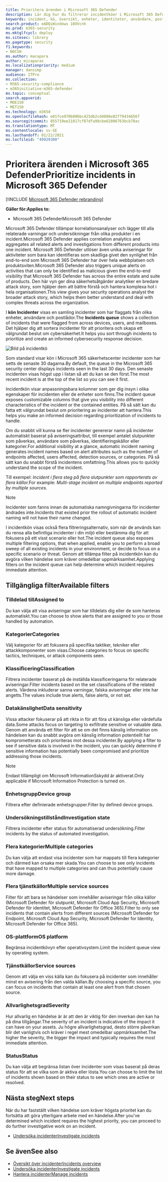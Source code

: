 ```yaml
---
title: Prioritera ärenden i Microsoft 365 Defender
description: Lär dig hur du filtrerar incidentköer i Microsoft 365 Defender
keywords: incident, kö, översikt, enheter, identiteter, användare, postlåda, e-post, incidenter
search.product: eADQiWindows 10XVcnh
ms.prod: m365-security
ms.mktglfcycl: deploy
ms.sitesec: library
ms.pagetype: security
f1.keywords:
- NOCSH
ms.author: macapara
author: mjcaparas
ms.localizationpriority: medium
manager: dansimp
audience: ITPro
ms.collection:
- M365-security-compliance
- m365initiative-m365-defender
ms.topic: conceptual
search.appverid:
- MOE150
- MET150
ms.technology: m365d
ms.openlocfilehash: e01fce970b806bc425db2cd4886e82f79434656f
ms.sourcegitcommit: 855719ee21017cf87dfa98cbe62806763bcb78ac
ms.translationtype: MT
ms.contentlocale: sv-SE
ms.lasthandoff: 01/22/2021
ms.locfileid: "49929300"
---
```

# <a name="prioritize-incidents-in-microsoft-365-defender"></a><span data-ttu-id="878ab-104">Prioritera ärenden i Microsoft 365 Defender</span><span class="sxs-lookup"><span data-stu-id="878ab-104">Prioritize incidents in Microsoft 365 Defender</span></span>

[!INCLUDE [Microsoft 365 Defender rebranding](../includes/microsoft-defender.md)]


<span data-ttu-id="878ab-105">**Gäller för:**</span><span class="sxs-lookup"><span data-stu-id="878ab-105">**Applies to:**</span></span>
- <span data-ttu-id="878ab-106">Microsoft 365 Defender</span><span class="sxs-lookup"><span data-stu-id="878ab-106">Microsoft 365 Defender</span></span>



<span data-ttu-id="878ab-107">Microsoft 365 Defender tillämpar korrelationsanalyser och lägger till alla relaterade varningar och undersökningar från olika produkter i en incident.</span><span class="sxs-lookup"><span data-stu-id="878ab-107">Microsoft 365 Defender applies correlation analytics and aggregates all related alerts and investigations from different products into one incident.</span></span> <span data-ttu-id="878ab-108">Microsoft 365 Defender utlöser även unika aviseringar för aktiviteter som bara kan identifieras som skadliga givet den synlighet från end-to-end som Microsoft 365 Defender har över hela webbplatsen och produktsviten.</span><span class="sxs-lookup"><span data-stu-id="878ab-108">Microsoft 365 Defender also triggers unique alerts on activities that can only be identified as malicious given the end-to-end visibility that Microsoft 365 Defender has across the entire estate and suite of products.</span></span> <span data-ttu-id="878ab-109">Den här vyn ger dina säkerhetsåtgärder analytiker en bredare attack story, som hjälper dem att bättre förstå och hantera komplexa hot i hela organisationen.</span><span class="sxs-lookup"><span data-stu-id="878ab-109">This view gives your security operations analyst the broader attack story, which helps them better understand and deal with complex threats across the organization.</span></span>


<span data-ttu-id="878ab-110">I **kön Incidenter** visas en samling incidenter som har flaggats från olika enheter, användare och postlådor.</span><span class="sxs-lookup"><span data-stu-id="878ab-110">The **Incidents queue** shows a collection of incidents that were flagged from across devices, users, and mailboxes.</span></span> <span data-ttu-id="878ab-111">Det hjälper dig att sortera incidenter för att prioritera och skapa ett välgrundat beslut om cybersäkerhet.</span><span class="sxs-lookup"><span data-stu-id="878ab-111">It helps you sort through incidents to prioritize and create an informed cybersecurity response decision.</span></span>


![Bild på incidentkö](../../media/incidents-queue.png) 

<span data-ttu-id="878ab-113">Som standard visar kön i Microsoft 365 säkerhetscenter incidenter som har setts de senaste 30 dagarna.</span><span class="sxs-lookup"><span data-stu-id="878ab-113">By default, the queue in the Microsoft 365 security center displays incidents seen in the last 30 days.</span></span> <span data-ttu-id="878ab-114">Den senaste incidenten visas högst upp i listan så att du kan se den först.</span><span class="sxs-lookup"><span data-stu-id="878ab-114">The most recent incident is at the top of the list so you can see it first.</span></span>

<span data-ttu-id="878ab-115">Incidentkön visar anpassningsbara kolumner som ger dig insyn i olika egenskaper för incidenten eller de enheter som finns.</span><span class="sxs-lookup"><span data-stu-id="878ab-115">The incident queue exposes customizable columns that give you visibility into different characteristics of the incident or the contained entities.</span></span> <span data-ttu-id="878ab-116">På så sätt kan du fatta ett välgrundat beslut om prioritering av incidenter att hantera.</span><span class="sxs-lookup"><span data-stu-id="878ab-116">This helps you make an informed decision regarding prioritization of incidents to handle.</span></span>

<span data-ttu-id="878ab-117">Om du snabbt vill kunna se fler incidenter genererar namn på incidenter automatiskt baserat på aviseringsattribut, till exempel antalet slutpunkter som påverkas, användare som påverkas, identifieringskällor eller kategorier.</span><span class="sxs-lookup"><span data-stu-id="878ab-117">For additional visibility at a glance, automatic incident naming generates incident names based on alert attributes such as the number of endpoints affected, users affected, detection sources, or categories.</span></span> <span data-ttu-id="878ab-118">På så sätt kan du snabbt förstå incidentens omfattning.</span><span class="sxs-lookup"><span data-stu-id="878ab-118">This allows you to quickly understand the scope of the incident.</span></span>

<span data-ttu-id="878ab-119">Till exempel: *Incident i flera steg på flera slutpunkter som rapporterats av flera källor.*</span><span class="sxs-lookup"><span data-stu-id="878ab-119">For example: *Multi-stage incident on multiple endpoints reported by multiple sources.*</span></span>

> [!NOTE]
> <span data-ttu-id="878ab-120">Incidenter som fanns innan de automatiska namngivningarna för incidenter ändrades inte.</span><span class="sxs-lookup"><span data-stu-id="878ab-120">Incidents that existed prior the rollout of automatic incident naming will not have their name changed.</span></span>

<span data-ttu-id="878ab-121">I incidentkön visas också flera filtreringsalternativ, som när de används kan du rensa alla befintliga incidenter i din miljö eller bestämma dig för att fokusera på ett visst scenario eller hot.</span><span class="sxs-lookup"><span data-stu-id="878ab-121">The incident queue also exposes multiple filtering options, that when applied, enable you to perform a broad sweep of all existing incidents in your environment, or decide to focus on a specific scenario or threat.</span></span> <span data-ttu-id="878ab-122">Genom att tillämpa filter på incidentkön kan du avgöra vilken händelse som kräver omedelbar uppmärksamhet.</span><span class="sxs-lookup"><span data-stu-id="878ab-122">Applying filters on the incident queue can help determine which incident requires immediate attention.</span></span> 

## <a name="available-filters"></a><span data-ttu-id="878ab-123">Tillgängliga filter</span><span class="sxs-lookup"><span data-stu-id="878ab-123">Available filters</span></span>

### <a name="assigned-to"></a><span data-ttu-id="878ab-124">Tilldelad till</span><span class="sxs-lookup"><span data-stu-id="878ab-124">Assigned to</span></span>
<span data-ttu-id="878ab-125">Du kan välja att visa aviseringar som har tilldelats dig eller de som hanteras automatiskt.</span><span class="sxs-lookup"><span data-stu-id="878ab-125">You can choose to show alerts that are assigned to you or those handled by automation.</span></span>

### <a name="categories"></a><span data-ttu-id="878ab-126">Kategorier</span><span class="sxs-lookup"><span data-stu-id="878ab-126">Categories</span></span>
<span data-ttu-id="878ab-127">Välj kategorier för att fokusera på specifika taktiker, tekniker eller attackkomponenter som visas.</span><span class="sxs-lookup"><span data-stu-id="878ab-127">Choose categories to focus on specific tactics, techniques, or attack components seen.</span></span> 

### <a name="classification"></a><span data-ttu-id="878ab-128">Klassificering</span><span class="sxs-lookup"><span data-stu-id="878ab-128">Classification</span></span>
<span data-ttu-id="878ab-129">Filtrera incidenter baserat på de inställda klassificeringarna för relaterade aviseringar.</span><span class="sxs-lookup"><span data-stu-id="878ab-129">Filter incidents based on the set classifications of the related alerts.</span></span> <span data-ttu-id="878ab-130">Värdena inkluderar sanna varningar, falska aviseringar eller inte har angetts.</span><span class="sxs-lookup"><span data-stu-id="878ab-130">The values include true alerts, false alerts, or not set.</span></span>

### <a name="data-sensitivity"></a><span data-ttu-id="878ab-131">Datakänslighet</span><span class="sxs-lookup"><span data-stu-id="878ab-131">Data sensitivity</span></span>
<span data-ttu-id="878ab-132">Vissa attacker fokuserar på att rikta in för att föra ut känsliga eller värdefulla data.</span><span class="sxs-lookup"><span data-stu-id="878ab-132">Some attacks focus on targeting to exfiltrate sensitive or valuable data.</span></span> <span data-ttu-id="878ab-133">Genom att använda ett filter för att se om det finns känslig information om händelsen kan du snabbt avgöra om känslig information potentiellt har komprometterats och prioriteras mot dessa incidenter.</span><span class="sxs-lookup"><span data-stu-id="878ab-133">By applying a filter to see if sensitive data is involved in the incident, you can quickly determine if sensitive information has potentially been compromised and prioritize addressing those incidents.</span></span>

>[!NOTE]
><span data-ttu-id="878ab-134">Endast tillämpligt om Microsoft InformationSskydd är aktiverat.</span><span class="sxs-lookup"><span data-stu-id="878ab-134">Only applicable if Microsoft Information Protection is turned on.</span></span>

### <a name="device-group"></a><span data-ttu-id="878ab-135">Enhetsgrupp</span><span class="sxs-lookup"><span data-stu-id="878ab-135">Device group</span></span>
<span data-ttu-id="878ab-136">Filtrera efter definierade enhetsgrupper.</span><span class="sxs-lookup"><span data-stu-id="878ab-136">Filter by defined device groups.</span></span>

### <a name="investigation-state"></a><span data-ttu-id="878ab-137">Undersökningstillstånd</span><span class="sxs-lookup"><span data-stu-id="878ab-137">Investigation state</span></span>
<span data-ttu-id="878ab-138">Filtrera incidenter efter status för automatiserad undersökning.</span><span class="sxs-lookup"><span data-stu-id="878ab-138">Filter incidents by the status of automated investigation.</span></span> 

### <a name="multiple-categories"></a><span data-ttu-id="878ab-139">Flera kategorier</span><span class="sxs-lookup"><span data-stu-id="878ab-139">Multiple categories</span></span> 
<span data-ttu-id="878ab-140">Du kan välja att endast visa incidenter som har mappats till flera kategorier och därmed kan orsaka mer skada.</span><span class="sxs-lookup"><span data-stu-id="878ab-140">You can choose to see only incidents that have mapped to multiple categories  and can thus potentially cause more damage.</span></span> 

### <a name="multiple-service-sources"></a><span data-ttu-id="878ab-141">Flera tjänstkällor</span><span class="sxs-lookup"><span data-stu-id="878ab-141">Multiple service sources</span></span> 
<span data-ttu-id="878ab-142">Filter för att bara se händelser som innehåller aviseringar från olika källor (Microsoft Defender för slutpunkt, Microsoft Cloud App Security, Microsoft Defender för identitet, Microsoft Defender för Office 365).</span><span class="sxs-lookup"><span data-stu-id="878ab-142">Filter to only see incidents that contain alerts from different sources (Microsoft Defender for Endpoint, Microsoft Cloud App Security, Microsoft Defender for Identity, Microsoft Defender for Office 365).</span></span>

### <a name="os-platform"></a><span data-ttu-id="878ab-143">OS-plattform</span><span class="sxs-lookup"><span data-stu-id="878ab-143">OS platform</span></span>
<span data-ttu-id="878ab-144">Begränsa incidentkövyn efter operativsystem.</span><span class="sxs-lookup"><span data-stu-id="878ab-144">Limit the incident queue view by operating system.</span></span>

### <a name="service-sources"></a><span data-ttu-id="878ab-145">Tjänstkällor</span><span class="sxs-lookup"><span data-stu-id="878ab-145">Service sources</span></span>
<span data-ttu-id="878ab-146">Genom att välja en viss källa kan du fokusera på incidenter som innehåller minst en avisering från den valda källan.</span><span class="sxs-lookup"><span data-stu-id="878ab-146">By choosing a specific source, you can focus on incidents that contain at least one alert from that chosen source.</span></span> 

### <a name="severity"></a><span data-ttu-id="878ab-147">Allvarlighetsgrad</span><span class="sxs-lookup"><span data-stu-id="878ab-147">Severity</span></span>
<span data-ttu-id="878ab-148">Hur allvarlig en händelse är är att den är viktig för den inverkan den kan ha på dina tillgångar.</span><span class="sxs-lookup"><span data-stu-id="878ab-148">The severity of an incident is indicative of the impact it can have on your assets.</span></span> <span data-ttu-id="878ab-149">Ju högre allvarlighetsgrad, desto större påverkan blir det vanligtvis och kräver i regel mest omedelbar uppmärksamhet.</span><span class="sxs-lookup"><span data-stu-id="878ab-149">The higher the severity, the bigger the impact and typically requires the most immediate attention.</span></span> 

### <a name="status"></a><span data-ttu-id="878ab-150">Status</span><span class="sxs-lookup"><span data-stu-id="878ab-150">Status</span></span>
<span data-ttu-id="878ab-151">Du kan välja att begränsa listan över incidenter som visas baserat på deras status för att se vilka som är aktiva eller lösta.</span><span class="sxs-lookup"><span data-stu-id="878ab-151">You can choose to limit the list of incidents shown based on their status to see which ones are active or resolved.</span></span>




## <a name="next-steps"></a><span data-ttu-id="878ab-152">Nästa steg</span><span class="sxs-lookup"><span data-stu-id="878ab-152">Next steps</span></span>
<span data-ttu-id="878ab-153">När du har fastställt vilken händelse som kräver högsta prioritet kan du fortsätta att göra ytterligare arbete med en händelse.</span><span class="sxs-lookup"><span data-stu-id="878ab-153">After you've determined which incident requires the highest priority, you can proceed to do further investigative work on an incident.</span></span>
- [<span data-ttu-id="878ab-154">Undersöka incidenter</span><span class="sxs-lookup"><span data-stu-id="878ab-154">Investigate incidents</span></span>](investigate-incidents.md)


## <a name="see-also"></a><span data-ttu-id="878ab-155">Se även</span><span class="sxs-lookup"><span data-stu-id="878ab-155">See also</span></span>
- [<span data-ttu-id="878ab-156">Översikt över incidenter</span><span class="sxs-lookup"><span data-stu-id="878ab-156">Incidents overview</span></span>](incidents-overview.md)
- [<span data-ttu-id="878ab-157">Undersöka incidenter</span><span class="sxs-lookup"><span data-stu-id="878ab-157">Investigate incidents</span></span>](investigate-incidents.md)
- [<span data-ttu-id="878ab-158">Hantera incidenter</span><span class="sxs-lookup"><span data-stu-id="878ab-158">Manage incidents</span></span>](manage-incidents.md)
